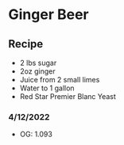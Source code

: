 Ginger Beer
===========

Recipe
------
- 2 lbs sugar
- 2oz ginger
- Juice from 2 small limes
- Water to 1 gallon
- Red Star Premier Blanc Yeast

### 4/12/2022
- OG: 1.093
